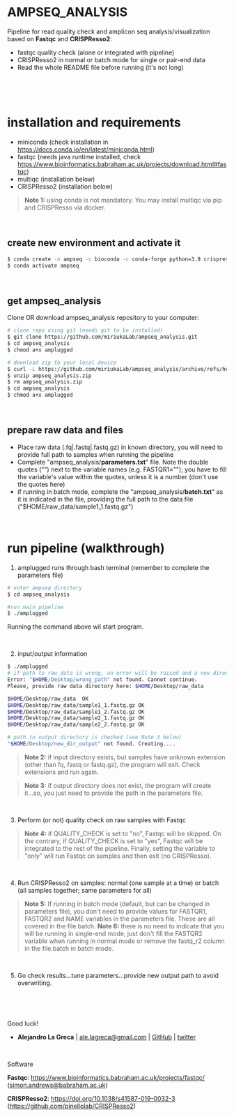 # AMPSEQ_ANALYSIS
Pipeline for read quality check and amplicon seq analysis/visualization based on **Fastqc** and **CRISPResso2**:

* fastqc quality check (alone or integrated with pipeline)
* CRISPResso2 in normal or batch mode for single or pair-end data
* Read the whole README file before running (it's not long)

&nbsp;

&nbsp;


# installation and requirements
* miniconda (check installation in https://docs.conda.io/en/latest/miniconda.html)
* fastqc (needs java runtime installed, check https://www.bioinformatics.babraham.ac.uk/projects/download.html#fastqc)
* multiqc (installation below)
* CRISPResso2 (installation below)

> **Note 1:** using conda is not mandatory. You may install multiqc via pip and CRISPResso via docker.

&nbsp;

## create new environment and activate it
```bash
$ conda create -n ampseq -c bioconda -c conda-forge python=3.9 crispresso2 multiqc
$ conda activate ampseq
```

&nbsp;

## get ampseq_analysis 
Clone OR download ampseq_analysis repository to your computer:

```bash
# clone repo using git (needs git to be installed)
$ git clone https://github.com/miriukaLab/ampseq_analysis.git
$ cd ampseq_analysis
$ chmod a+x amplugged
```

```bash
# download zip to your local device
$ curl -L https://github.com/miriukaLab/ampseq_analysis/archive/refs/heads/main.zip -o ampseq_analysis.zip
$ unzip ampseq_analysis.zip
$ rm ampseq_analysis.zip
$ cd ampseq_analysis
$ chmod a+x amplugged
```

&nbsp;

## prepare raw data and files

* Place raw data (.fq|.fastq|.fastq.gz) in known directory, you will need to provide full path to samples when running the pipeline
* Complete "ampseq_analysis/**parameters.txt**" file. Note the double quotes ("") next to the variable names (e.g. FASTQR1=""); you have to fill the variable's value within the quotes, unless it is a number (don't use the quotes here)
* if running in batch mode, complete the "ampseq_analysis/**batch.txt**" as it is indicated in the file, providing the full path to the data file ("$HOME/raw_data/sample1_1.fastq.gz")

&nbsp;

# run pipeline (walkthrough)
1) amplugged runs through bash terminal (remember to complete the parameters file)

```bash
# enter ampseq directory
$ cd ampseq_analysis

#run main pipeline
$ ./amplugged
```

Running the command above wil start program.

&nbsp;

2) input/output information

```bash
$ ./amplugged
# if path to raw_data is wrong, an error will be raised and a new directory will be requested (see Note 2 below)
Error: "$HOME/Desktop/wrong_path" not found. Cannot continue.
Please, provide raw data directory here: $HOME/Desktop/raw_data

$HOME/Desktop/raw_data  OK
$HOME/Desktop/raw_data/sample1_1.fastq.gz OK
$HOME/Desktop/raw_data/sample1_2.fastq.gz OK
$HOME/Desktop/raw_data/sample2_1.fastq.gz OK
$HOME/Desktop/raw_data/sample2_2.fastq.gz OK

# path to output directory is checked (see Note 3 below)
"$HOME/Desktop/new_dir_output" not found. Creating....


```

> **Note 2:** if input directory exists, but samples have unknown extension (other than fq, fastq or fastq.gz), the program will exit. Check extensions and run again.

> **Note 3:** if output directory does not exist, the program will create it...so, you just need to provide the path in the parameters file.

&nbsp;

3) Perform (or not) quality check on raw samples with Fastqc
> **Note 4:** if QUALITY_CHECK is set to "no", Fastqc will be skipped. On the contrary, if QUALITY_CHECK is set to "yes", Fastqc will be integrated to the rest of the pipeline. Finally, setting the variable to "only" will run Fastqc on samples and then exit (no CRISPResso).

&nbsp;

4) Run CRISPResso2 on samples: normal (one sample at a time) or batch (all samples together; same parameters for all)
> **Note 5:** If running in batch mode (default, but can be changed in parameters file), you don't need to provide values for FASTQR1, FASTQR2 and NAME variables in the parameters file. These are all covered in the file.batch.
> **Note 6:** there is no need to indicate that you will be running in single-end mode, just don't fill the FASTQR2 variable when running in normal mode or remove the fastq_r2 column in the file.batch in batch mode.

&nbsp;

5) Go check results...tune parameters...provide new output path to avoid overwriting.

&nbsp;

&nbsp;

Good luck!
* **Alejandro La Greca** | <ale.lagreca@gmail.com> | [GitHub](https://github.com/alelagreca) | [twitter](https://twitter.com/aled_lg)

&nbsp;

Software

**Fastqc**: https://www.bioinformatics.babraham.ac.uk/projects/fastqc/ (simon.andrews@babraham.ac.uk)

**CRISPResso2**: https://doi.org/10.1038/s41587-019-0032-3 (https://github.com/pinellolab/CRISPResso2)
